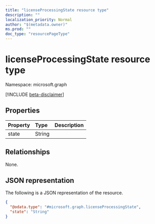 ```yaml
---
title: "licenseProcessingState resource type"
description: ""
localization_priority: Normal
author: "$(metadata.owner)"
ms.prod: ""
doc_type: "resourcePageType"
---
```


# licenseProcessingState resource type

Namespace: microsoft.graph

[!INCLUDE [beta-disclaimer](../../includes/beta-disclaimer.md)]

## Properties

| Property | Type   | Description |
| :------- | :----- | :---------- |
| state    | String |             |

## Relationships

None.

## JSON representation

The following is a JSON representation of the resource.

<!-- {
  "blockType": "resource",
  "@odata.type": "microsoft.graph.licenseProcessingState",
}
-->

```json
{
  "@odata.type": "#microsoft.graph.licenseProcessingState",
  "state": "String"
}
```
